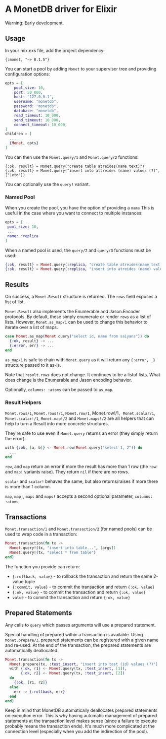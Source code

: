 # A MonetDB driver for Elixir

Warning: Early development.

## Usage

In your mix.exs file, add the project dependency:

```
{:monet, "~> 0.1.5"}
```

You can start a pool by adding `Monet` to your supervisor tree and providing configuration options:

```elixir
opts = [
    pool_size: 10,
    port: 50_000,
    host: "127.0.0.1",
    username: "monetdb",
    password: "monetdb",
    database: "monetdb",
    read_timeout: 10_000,
    send_timeout: 10_000,
    connect_timeout: 10_000,
]
children = [
  ...
  {Monet, opts} 
]
```

You can then use the `Monet.query/1` and `Monet.query/2` functions:

```
{:ok, result} = Monet.query("create table atreides(name text)")
{:ok, result} = Monet.query("insert into attreides (name) values (?)", ["Leto"])
```

You can optionally use the `query!` variant.

### Named Pool
When you create the pool, you have the option of providing a `name` This is useful in the case where you want to connect to multiple instances:

 ```elixir
opts = [
  pool_size: 10,
  ...
  name: :replica
]
```

When a named pool is used, the `query/2` and `query/3` functions must be used:

```elixir
{:ok, result} = Monet.query(:replica, "create table atreides(name text)")
{:ok, result} = Monet.query(:replica, "insert into atreides (name) values (?)", ["Paul"])
```

## Results
On success, a `Monet.Result` structure is returned. The `rows` field exposes a list of list.

`Monet.Result` also implements the Enumerable and Jason.Encoder protocols. By default, these simply enumerate or render `rows` as a list of lists. However, `Monet.as_map/1` can be used to change this behavior to iterate over a list of maps.

```elixir
case Monet.as_map(Monet.query("select id, name from saiyans")) do
  {:ok, result} -> ...
  {:error, err} -> ...
end
```

`as_map/1` is safe to chain with `Monet.query` as it will return any `{:error, _}` structure passed to it as-is.

Note that `result.rows` does not change. It continues to be a listof lists. What does change is the Enumerable and Jason encoding behavior.

Optionally, `columns: :atoms` can be passed to `as_map`.


### Result Helpers
`Monet.rows/1`, `Monet.rows!/1`, `Monet.row/1`, Monet.row!/1`, Monet.scalar/1`, `Monet.scalar!/1`, `Monet.map!/2` and `Monet.maps!/2` are all helpers that can help to turn a Result into more concrete structures.

They're safe to use even if `Monet.query` returns an error (they simply return the error).

```elixir
with {:ok, [a, b]} <- Monet.row(Monet.query("select 1, 2")) do
  ...
end
```

`row`, and `map` return an error if more the result has more than 1 row (the `row!` and `map!` variants raise). They return `nil` if there are no rows.

`scalar` and `scalar!` behaves the same, but also returns/raises if more there is more than 1 column.

`map`, `map!`, `maps` and `maps!` accepts a second optional parameter, `columns: :atoms`.

## Transactions
`Monet.transaction/1` and `Monet.transaction/2` (for named pools) can be used to wrap code in a transaction:

```elixir
Monet.transaction(fn tx ->
  Monet.query!(tx, "insert into table...", [args])
  Monet.query!(tx, "select * from table")
end)
```

The function you provide can return:

* `{:rollback, value}` - to rollback the transaction and return the same 2-value tuple
* `{:commit, value}` - to commit the transaction and return `{:ok, value}`
* `{:ok, value}` - to commit the transaction and return `{:ok, value}`
* `value` - to commit the transaction and return `{:ok, value}`

## Prepared Statements
Any calls to `query` which passes arguments will use a prepared statement.

Special handling of prepared within a transaction is available. Using `Monet.prepare/3`, prepared statements can be registered with a given name and re-used. At the end of the transaction, the prepared statements are automatically deallocated.

```elixir
Monet.transaction(fn tx ->
  Monet.prepare(tx, :test_insert, "insert into test (id) values (?)")
  with {:ok, r1} <- Monet.query(tx, :test_insert, [1]),
       {:ok, r2} <- Monet.query(tx, :test_insert, [2])
  do
    {:ok, [r1, r2]}
  else
    err -> {:rollback, err}
  end
end)
```

Keep in mind that MonetDB automatically deallocates prepared statements on execution error. This is why having automatic management of prepared statements at the transaction level makes sense (since a failure to execute probably means the transaction ends). It's much more complicated at the connection level (especially when you add the indirection of the pool).
